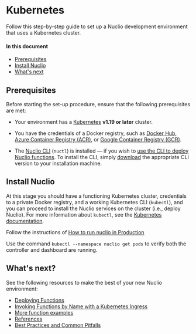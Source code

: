 # Kubernetes

Follow this step-by-step guide to set up a Nuclio development environment that uses a Kubernetes cluster.

#### In this document

- [Prerequisites](#prerequisites)
- [Install Nuclio](#install-nuclio)
- [What's next](#whats-next)

## Prerequisites

Before starting the set-up procedure, ensure that the following prerequisites are met:

- Your environment has a [Kubernetes](https://kubernetes.io) **v1.19 or later** cluster.

- You have the credentials of a Docker registry, such as [Docker Hub](https://hub.docker.com/), [Azure Container Registry (ACR)](https://azure.microsoft.com/services/container-registry/), or [Google Container Registry (GCR)](https://cloud.google.com/container-registry/).

- The [Nuclio CLI](/docs/reference/nuctl/nuctl.md) (`nuctl`) is installed &mdash; if you wish to [use the CLI to deploy Nuclio functions](#deploy-a-function-with-the-nuclio-cli).
    To install the CLI, simply [download](https://github.com/nuclio/nuclio/releases) the appropriate CLI version to your installation machine.

## Install Nuclio

At this stage you should have a functioning Kubernetes cluster, credentials to a private Docker registry, and a working Kubernetes CLI (`kubectl`), and you can proceed to install the Nuclio services on the cluster (i.e., deploy Nuclio). For more information about `kubectl`, see the [Kubernetes documentation](https://kubernetes.io/docs/user-guide/kubectl-overview/).

Follow the instructions of [How to run nuclio in Production](/docs/setup/k8s/running-in-production-k8s.md#the-preferred-deployment-method)

Use the command `kubectl --namespace nuclio get pods` to verify both the controller and dashboard are running.

## What's next?

See the following resources to make the best of your new Nuclio environment:

- [Deploying Functions](/docs/user%20guide/deploying-functions.md)
- [Invoking Functions by Name with a Kubernetes Ingress](/docs/concepts/k8s/function-ingress.md)
- [More function examples](/hack/examples/README.md)
- [References](/docs/reference)
- [Best Practices and Common Pitfalls](/docs/concepts/best-practices-and-common-pitfalls.md)
